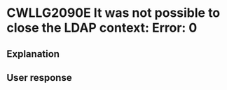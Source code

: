 # CWLLG2090E It was not possible to close the LDAP context:  Error: 0

## Explanation

## User response